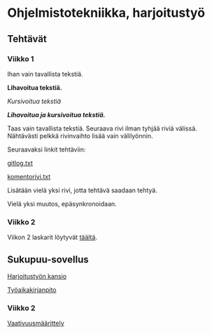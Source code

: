 # Ohjelmistotekniikka, harjoitustyö
## Tehtävät
### Viikko 1

Ihan vain tavallista tekstiä.

**Lihavoitua tekstiä.**

*Kursivoitua tekstiä*

_**Lihavoitua ja kursivoitua tekstiä.**_

Taas vain tavallista tekstiä.
Seuraava rivi ilman tyhjää riviä välissä.
Nähtävästi pelkkä rivinvaihto lisää vain välilyönnin.

Seuraavaksi linkit tehtäviin:

[gitlog.txt](https://github.com/mkkarl/ot-harjoitustyo/blob/master/laskarit/viikko1/gitlog.txt)

[komentorivi.txt](https://github.com/mkkarl/ot-harjoitustyo/blob/master/laskarit/viikko1/komentorivi.txt)

Lisätään vielä yksi rivi, jotta tehtävä saadaan tehtyä.

Vielä yksi muutos, epäsynkronoidaan.

### Viikko 2

Viikon 2 laskarit löytyvät [täältä](https://github.com/mkkarl/ot-harjoitustyo/tree/master/laskarit/viikko2).

## Sukupuu-sovellus

[Harjoitustyön kansio](https://github.com/mkkarl/ot-harjoitustyo/tree/master/Sukupuu)

[Työaikakirjanpito](https://github.com/mkkarl/ot-harjoitustyo/blob/master/Sukupuu/dokumentointi/tuntikirjanpito.md)

### Viikko 2

[Vaativuusmäärittely](https://github.com/mkkarl/ot-harjoitustyo/blob/master/Sukupuu/dokumentointi/vaatimusmaarittely.md)
